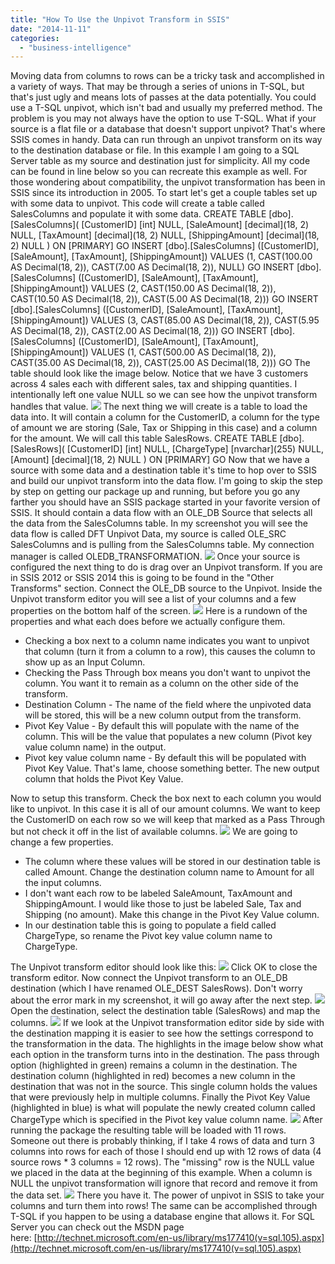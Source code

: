 ```yaml
---
title: "How To Use the Unpivot Transform in SSIS"
date: "2014-11-11"
categories: 
  - "business-intelligence"
---
```


Moving data from columns to rows can be a tricky task and accomplished in a variety of ways. That may be through a series of unions in T-SQL, but that's just ugly and means lots of passes at the data potentially. You could use a T-SQL unpivot, which isn't bad and usually my preferred method. The problem is you may not always have the option to use T-SQL. What if your source is a flat file or a database that doesn't support unpivot? That's where SSIS comes in handy. Data can run through an unpivot transform on its way to the destination database or file. In this example I am going to a SQL Server table as my source and destination just for simplicity. All my code can be found in line below so you can recreate this example as well. For those wondering about compatibility, the unpivot transformation has been in SSIS since its introduction in 2005. To start let's get a couple tables set up with some data to unpivot. This code will create a table called SalesColumns and populate it with some data. CREATE TABLE \[dbo\].\[SalesColumns\]( \[CustomerID\] \[int\] NULL, \[SaleAmount\] \[decimal\](18, 2) NULL, \[TaxAmount\] \[decimal\](18, 2) NULL, \[ShippingAmount\] \[decimal\](18, 2) NULL ) ON \[PRIMARY\] GO INSERT \[dbo\].\[SalesColumns\] (\[CustomerID\], \[SaleAmount\], \[TaxAmount\], \[ShippingAmount\]) VALUES (1, CAST(100.00 AS Decimal(18, 2)), CAST(7.00 AS Decimal(18, 2)), NULL) GO INSERT \[dbo\].\[SalesColumns\] (\[CustomerID\], \[SaleAmount\], \[TaxAmount\], \[ShippingAmount\]) VALUES (2, CAST(150.00 AS Decimal(18, 2)), CAST(10.50 AS Decimal(18, 2)), CAST(5.00 AS Decimal(18, 2))) GO INSERT \[dbo\].\[SalesColumns\] (\[CustomerID\], \[SaleAmount\], \[TaxAmount\], \[ShippingAmount\]) VALUES (3, CAST(85.00 AS Decimal(18, 2)), CAST(5.95 AS Decimal(18, 2)), CAST(2.00 AS Decimal(18, 2))) GO INSERT \[dbo\].\[SalesColumns\] (\[CustomerID\], \[SaleAmount\], \[TaxAmount\], \[ShippingAmount\]) VALUES (1, CAST(500.00 AS Decimal(18, 2)), CAST(35.00 AS Decimal(18, 2)), CAST(25.00 AS Decimal(18, 2))) GO The table should look like the image below. Notice that we have 3 customers across 4 sales each with different sales, tax and shipping quantities. I intentionally left one value NULL so we can see how the unpivot transform handles that value. ![](https://images.bradleyschacht.com/wp-content/uploads/2014/11/Image1.png) The next thing we will create is a table to load the data into. It will contain a column for the CustomerID, a column for the type of amount we are storing (Sale, Tax or Shipping in this case) and a column for the amount. We will call this table SalesRows. CREATE TABLE \[dbo\].\[SalesRows\]( \[CustomerID\] \[int\] NULL, \[ChargeType\] \[nvarchar\](255) NULL, \[Amount\] \[decimal\](18, 2) NULL ) ON \[PRIMARY\] GO Now that we have a source with some data and a destination table it's time to hop over to SSIS and build our unpivot transform into the data flow. I'm going to skip the step by step on getting our package up and running, but before you go any farther you should have an SSIS package started in your favorite version of SSIS. It should contain a data flow with an OLE\_DB Source that selects all the data from the SalesColumns table. In my screenshot you will see the data flow is called DFT Unpivot Data, my source is called OLE\_SRC SalesColumns and is pulling from the SalesColumns table. My connection manager is called OLEDB\_TRANSFORMATION. ![](https://images.bradleyschacht.com/wp-content/uploads/2014/11/Image2.png) Once your source is configured the next thing to do is drag over an Unpivot transform. If you are in SSIS 2012 or SSIS 2014 this is going to be found in the "Other Transforms" section. Connect the OLE\_DB source to the Unpivot. Inside the Unpivot transform editor you will see a list of your columns and a few properties on the bottom half of the screen. ![](https://images.bradleyschacht.com/wp-content/uploads/2014/11/Image3.png) Here is a rundown of the properties and what each does before we actually configure them.

- Checking a box next to a column name indicates you want to unpivot that column (turn it from a column to a row), this causes the column to show up as an Input Column.
- Checking the Pass Through box means you don't want to unpivot the column. You want it to remain as a column on the other side of the transform.
- Destination Column - The name of the field where the unpivoted data will be stored, this will be a new column output from the transform.
- Pivot Key Value - By default this will populate with the name of the column. This will be the value that populates a new column (Pivot key value column name) in the output.
- Pivot key value column name - By default this will be populated with Pivot Key Value. That's lame, choose something better. The new output column that holds the Pivot Key Value.

Now to setup this transform. Check the box next to each column you would like to unpivot. In this case it is all of our amount columns. We want to keep the CustomerID on each row so we will keep that marked as a Pass Through but not check it off in the list of available columns. ![](https://images.bradleyschacht.com/wp-content/uploads/2014/11/Image4.png) We are going to change a few properties.

- The column where these values will be stored in our destination table is called Amount. Change the destination column name to Amount for all the input columns.
- I don't want each row to be labeled SaleAmount, TaxAmount and ShippingAmount. I would like those to just be labeled Sale, Tax and Shipping (no amount). Make this change in the Pivot Key Value column.
- In our destination table this is going to populate a field called ChargeType, so rename the Pivot key value column name to ChargeType.

The Unpivot transform editor should look like this: ![](https://images.bradleyschacht.com/wp-content/uploads/2014/11/Image5.png) Click OK to close the transform editor. Now connect the Unpivot transform to an OLE\_DB destination (which I have renamed OLE\_DEST SalesRows). Don't worry about the error mark in my screenshot, it will go away after the next step. ![](https://images.bradleyschacht.com/wp-content/uploads/2014/11/Image6.png) Open the destination, select the destination table (SalesRows) and map the columns. ![](https://images.bradleyschacht.com/wp-content/uploads/2014/11/Image7.png) If we look at the Unpivot transformation editor side by side with the destination mapping it is easier to see how the settings correspond to the transformation in the data. The highlights in the image below show what each option in the transform turns into in the destination. The pass through option (highlighted in green) remains a column in the destination. The destination column (highlighted in red) becomes a new column in the destination that was not in the source. This single column holds the values that were previously help in multiple columns. Finally the Pivot Key Value (highlighted in blue) is what will populate the newly created column called ChargeType which is specified in the Pivot key value column name. ![](https://images.bradleyschacht.com/wp-content/uploads/2014/11/Image8.png) After running the package the resulting table will be loaded with 11 rows. Someone out there is probably thinking, if I take 4 rows of data and turn 3 columns into rows for each of those I should end up with 12 rows of data (4 source rows \* 3 columns = 12 rows). The "missing" row is the NULL value we placed in the data at the beginning of this example. When a column is NULL the unpivot transformation will ignore that record and remove it from the data set. ![](https://images.bradleyschacht.com/wp-content/uploads/2014/11/Image9.png) There you have it. The power of unpivot in SSIS to take your columns and turn them into rows! The same can be accomplished through T-SQL if you happen to be using a database engine that allows it. For SQL Server you can check out the MSDN page here: [http://technet.microsoft.com/en-us/library/ms177410(v=sql.105).aspx](http://technet.microsoft.com/en-us/library/ms177410(v=sql.105).aspx)
